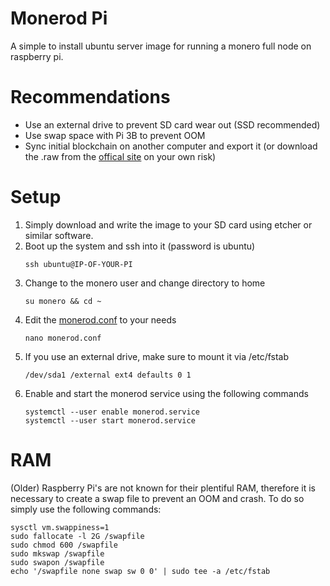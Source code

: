 # Monerod Pi
A simple to install ubuntu server image for running a monero full node on raspberry pi.

# Recommendations
- Use an external drive to prevent SD card wear out (SSD recommended)
- Use swap space with Pi 3B to prevent OOM
- Sync initial blockchain on another computer and export it (or download the .raw from the [offical site](https://www.getmonero.org/downloads/#blockchain) on your own risk)

# Setup
1) Simply download and write the image to your SD card using etcher or similar software.
2) Boot up the system and ssh into it (password is ubuntu)
   ```
   ssh ubuntu@IP-OF-YOUR-PI
   ```
3) Change to the monero user and change directory to home
   ```
   su monero && cd ~
   ```
4) Edit the [monerod.conf](https://monerodocs.org/interacting/monero-config-file/) to your needs
   ```
   nano monerod.conf
   ```
5) If you use an external drive, make sure to mount it via /etc/fstab
   ```
   /dev/sda1 /external ext4 defaults 0 1
   ```
6) Enable and start the monerod service using the following commands
   ```
   systemctl --user enable monerod.service
   systemctl --user start monerod.service
   ```
   
# RAM
(Older) Raspberry Pi's are not known for their plentiful RAM, therefore it is necessary to create a swap file to prevent an OOM and crash. To do so simply use the following commands:
```
sysctl vm.swappiness=1
sudo fallocate -l 2G /swapfile
sudo chmod 600 /swapfile
sudo mkswap /swapfile
sudo swapon /swapfile
echo '/swapfile none swap sw 0 0' | sudo tee -a /etc/fstab
```
